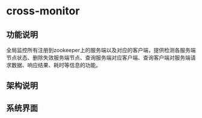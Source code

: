# cross-monitor
## 功能说明
全局监控所有注册到zookeeper上的服务端以及对应的客户端，提供检测各服务端节点状态、删除失效服务端节点、查询服务端对应客户端、查询客户端对服务端请求数据、响应结果、耗时等信息的功能。
## 架构说明

## 系统界面
